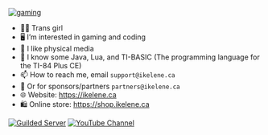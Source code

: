 [![gaming](https://github-readme-stats.vercel.app/api?username=ikelene)](https://ikelene.ca)
- 🏳️‍⚧️ Trans girl
- 🖥️ I’m interested in gaming and coding
- 💽 I like physical media
- 🌱 I know some Java, Lua, and TI-BASIC (The programming language for the TI-84 Plus CE)
- 📫 How to reach me, email `support@ikelene.ca`
- 📄 Or for sponsors/partners `partners@ikelene.ca`
- 🌐 Website: https://ikelene.ca
- 🛍️ Online store: https://shop.ikelene.ca

<div align="left">
	<p>
		<a href="https://guilded.gg/ikelene"><img src="https://img.shields.io/badge/chat-Join!-yellow?style=for-the-badge&logo=guilded&logoColor=white" alt="Guilded Server" /></a>
		<a href="https://youtube.com/@ikelene69"><img src="https://img.shields.io/badge/YouTube-%5BIkelene%5D-red?style=for-the-badge&logo=youtube&logoColor=white" alt="YouTube Channel" /></a>
	</p>
</div>
